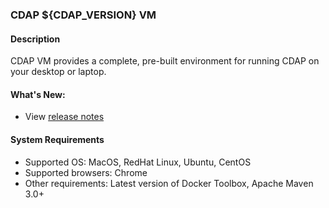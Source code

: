 ### CDAP ${CDAP_VERSION} VM

#### Description

CDAP VM provides a complete, pre-built environment for running CDAP on your desktop or laptop.

####  What's New:

* View [release notes](${RELEASE_NOTES_URL})

#### System Requirements

* Supported OS: MacOS, RedHat Linux, Ubuntu, CentOS
* Supported browsers: Chrome
* Other requirements: Latest version of Docker Toolbox, Apache Maven 3.0+